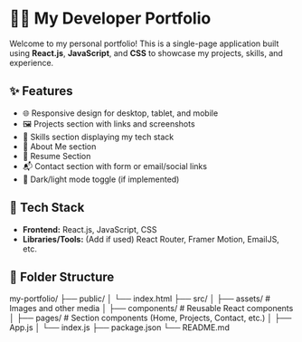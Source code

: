 # 🧑‍💻 My Developer Portfolio

Welcome to my personal portfolio! This is a single-page application built using **React.js**, **JavaScript**, and **CSS** to showcase my projects, skills, and experience.

## ✨ Features

- 🌐 Responsive design for desktop, tablet, and mobile
- 🖼️ Projects section with links and screenshots
- 🧠 Skills section displaying my tech stack
- 📄 About Me section
- 📄 Resume Section
- 📬 Contact section with form or email/social links
- 🌙 Dark/light mode toggle (if implemented)

## 🔧 Tech Stack

- **Frontend:** React.js, JavaScript, CSS
- **Libraries/Tools:** (Add if used) React Router, Framer Motion, EmailJS, etc.

## 📁 Folder Structure

my-portfolio/ ├── public/ │ └── index.html ├── src/ │ ├── assets/ # Images and other media │ ├── components/ # Reusable React components │ ├── pages/ # Section components (Home, Projects, Contact, etc.) │ ├── App.js │ └── index.js ├── package.json └── README.md

 
